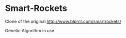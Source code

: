 # Smart-Rockets

Clone of the original http://www.blprnt.com/smartrockets/

Genetic Algorithm in use
